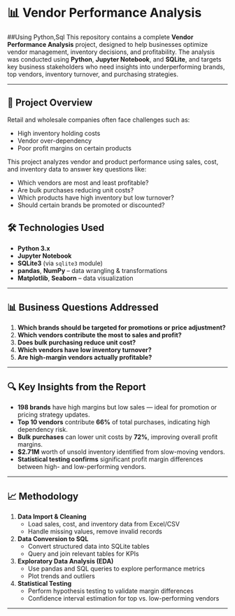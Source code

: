 # 📊 Vendor Performance Analysis
   ##Using Python,Sql
This repository contains a complete **Vendor Performance Analysis** project, designed to help businesses optimize vendor management, inventory decisions, and profitability. The analysis was conducted using **Python**, **Jupyter Notebook**, and **SQLite**, and targets key business stakeholders who need insights into underperforming brands, top vendors, inventory turnover, and purchasing strategies.

---

## 🚀 Project Overview

Retail and wholesale companies often face challenges such as:
- High inventory holding costs
- Vendor over-dependency
- Poor profit margins on certain products

This project analyzes vendor and product performance using sales, cost, and inventory data to answer key questions like:
- Which vendors are most and least profitable?
- Are bulk purchases reducing unit costs?
- Which products have high inventory but low turnover?
- Should certain brands be promoted or discounted?


## 🛠️ Technologies Used

- **Python 3.x**
- **Jupyter Notebook**
- **SQLite3** (via `sqlite3` module)
- **pandas**, **NumPy** – data wrangling & transformations
- **Matplotlib**, **Seaborn** – data visualization

---

## 📊 Business Questions Addressed

1. **Which brands should be targeted for promotions or price adjustment?**
2. **Which vendors contribute the most to sales and profit?**
3. **Does bulk purchasing reduce unit cost?**
4. **Which vendors have low inventory turnover?**
5. **Are high-margin vendors actually profitable?**

---

## 🔍 Key Insights from the Report

- **198 brands** have high margins but low sales — ideal for promotion or pricing strategy updates.
- **Top 10 vendors** contribute **66%** of total purchases, indicating high dependency risk.
- **Bulk purchases** can lower unit costs by **72%**, improving overall profit margins.
- **$2.71M** worth of unsold inventory identified from slow-moving vendors.
- **Statistical testing confirms** significant profit margin differences between high- and low-performing vendors.

---

## 📈 Methodology

1. **Data Import & Cleaning**
   - Load sales, cost, and inventory data from Excel/CSV
   - Handle missing values, remove invalid records
2. **Data Conversion to SQL**
   - Convert structured data into SQLite tables
   - Query and join relevant tables for KPIs
3. **Exploratory Data Analysis (EDA)**
   - Use pandas and SQL queries to explore performance metrics
   - Plot trends and outliers
4. **Statistical Testing**
   - Perform hypothesis testing to validate margin differences
   - Confidence interval estimation for top vs. low-performing vendors

---


